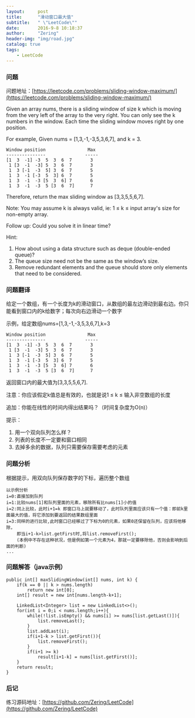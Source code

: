 ```yaml
---
layout:     post
title:      "滑动窗口最大值"
subtitle:   " \"LeetCode\""
date:       2016-9-8 10:18:37 
author:     "Zering"
header-img: "img/road.jpg"
catalog: true
tags:
    - LeetCode
---
```

### 问题
问题地址：[https://leetcode.com/problems/sliding-window-maximum/](https://leetcode.com/problems/sliding-window-maximum/)

Given an array nums, there is a sliding window of size k which is moving from the very left of the array to the very right. You can only see the k numbers in the window. Each time the sliding window moves right by one position.

For example,
Given nums = [1,3,-1,-3,5,3,6,7], and k = 3.

	Window position                Max
	---------------               -----
	[1  3  -1] -3  5  3  6  7       3
	 1 [3  -1  -3] 5  3  6  7       3
	 1  3 [-1  -3  5] 3  6  7       5
	 1  3  -1 [-3  5  3] 6  7       5
	 1  3  -1  -3 [5  3  6] 7       6
	 1  3  -1  -3  5 [3  6  7]      7
Therefore, return the max sliding window as [3,3,5,5,6,7].

Note: 
You may assume k is always valid, ie: 1 ≤ k ≤ input array's size for non-empty array.

Follow up:
Could you solve it in linear time?

Hint:

1. How about using a data structure such as deque (double-ended queue)?
2. The queue size need not be the same as the window’s size.
3. Remove redundant elements and the queue should store only elements that need to be considered.

### 问题翻译
给定一个数组，有一个长度为k的滑动窗口，从数组的最左边滑动到最右边。你只能看到窗口内的k给数字；每次向右边滑动一个数字

示例，给定数组nums=[1,3,-1,-3,5,3,6,7],k=3

	Window position                Max
	---------------               -----
	[1  3  -1] -3  5  3  6  7       3
	 1 [3  -1  -3] 5  3  6  7       3
	 1  3 [-1  -3  5] 3  6  7       5
	 1  3  -1 [-3  5  3] 6  7       5
	 1  3  -1  -3 [5  3  6] 7       6
	 1  3  -1  -3  5 [3  6  7]      7

返回窗口内的最大值为[3,3,5,5,6,7].

注意：你应该假定k值总是有效的，也就是说1 ≤ k ≤ 输入非空数组的长度

追加：你能在线性的时间内得出结果吗？（时间复杂度为O(n)）

提示：

1. 用一个双向队列怎么样？
2. 列表的长度不一定要和窗口相同
3. 去掉多余的数据，队列只需要保存需要考虑的元素

### 问题分析
根据提示，用双向队列保存数字的下标，遍历整个数组

	以示例分析
	i=0:直接加到队列
	i=1:比较nums[1]和队列里面的元素，移除所有比nums[1]小的值
	i=2:同上比较，此时i+1=k 即窗口马上就要移动了，此时队列里面应该只有一个值：即前k里面最大的值，将它添加到要返回的结果数组里面
	i=3:同样的进行比较,此时窗口已经移过了下标为0的元素，如果0还保留在队列，应该将他移除，
		即当i+1-k>list.getFirst时,将list.removeFirst();
		(本例中不存在这种状况，但是例如第一个元素为4，那就一定要移除他，否则会影响到后面的判断)
	...

### 问题解答（java示例）
	public int[] maxSlidingWindow(int[] nums, int k) {
        if(k == 0 || k > nums.length)
        	return new int[0];
        int[] result = new int[nums.length-k+1];
        
        LinkedList<Integer> list = new LinkedList<>();
        for(int i = 0;i < nums.length;i++){
        	while(!list.isEmpty() && nums[i] >= nums[list.getLast()]){
        		list.removeLast();
        	}
        	list.addLast(i);
        	if(i+1-k > list.getFirst()){
        		list.removeFirst();
        	}
        	if(i+1 >= k)
        		result[i+1-k] = nums[list.getFirst()];
        }
        return result;
    }

### 后记
练习源码地址：[https://github.com/Zering/LeetCode](https://github.com/Zering/LeetCode)